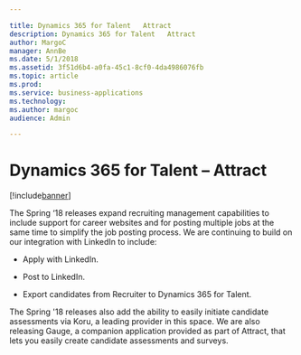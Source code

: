 ```yaml
---

title: Dynamics 365 for Talent   Attract
description: Dynamics 365 for Talent   Attract
author: MargoC
manager: AnnBe
ms.date: 5/1/2018
ms.assetid: 3f51d6b4-a0fa-45c1-8cf0-4da4986076fb
ms.topic: article
ms.prod: 
ms.service: business-applications
ms.technology: 
ms.author: margoc
audience: Admin

---
```

#  Dynamics 365 for Talent – Attract




[!include[banner](../../../includes/banner.md)]

The Spring ‘18 releases expand recruiting management capabilities to include
support for career websites and for posting multiple jobs at the same time to
simplify the job posting process. We are continuing to build on our integration
with LinkedIn to include:



-   Apply with LinkedIn.

-   Post to LinkedIn.

-   Export candidates from Recruiter to Dynamics 365 for Talent.

The Spring '18 releases also add the ability to easily initiate candidate
assessments via Koru, a leading provider in this space. We are also releasing
Gauge, a companion application provided as part of Attract, that lets you easily
create candidate assessments and surveys.
